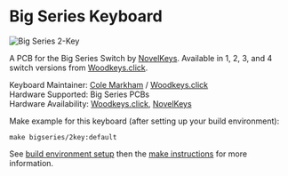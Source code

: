 # Big Series Keyboard

![Big Series 2-Key](https://woodkeys.click/wp-content/uploads/2018/04/BigSeries_2u_Case_2018-Apr-03_08-45-05PM-000_CustomizedView8990071229.png)

A PCB for the Big Series Switch by [NovelKeys](https://novelkeys.xyz). Available in 1, 2, 3, and 4 switch versions from [Woodkeys.click](https://woodkeys.click/product-category/big-series/).

Keyboard Maintainer: [Cole Markham](https://github.com/colemarkham) / [Woodkeys.click](https://woodkeys.click)  
Hardware Supported: Big Series PCBs  
Hardware Availability:  [Woodkeys.click](https://woodkeys.click), [NovelKeys](https://novelkeys.xyz)  

Make example for this keyboard (after setting up your build environment):

    make bigseries/2key:default

See [build environment setup](https://docs.qmk.fm/install-build-tools) then the [make instructions](https://docs.qmk.fm/build-compile-instructions) for more information.

